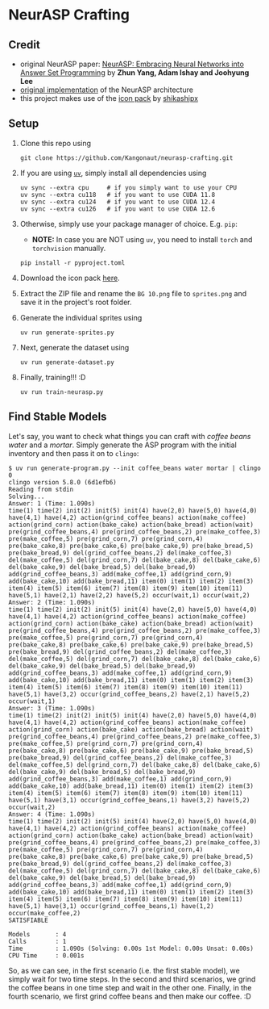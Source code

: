 # NeurASP Crafting

## Credit

- original NeurASP paper: [NeurASP: Embracing Neural Networks into Answer Set Programming](https://arxiv.org/abs/2307.07700) by **Zhun Yang, Adam Ishay and Joohyung Lee**
- [original implementation](https://github.com/azreasoners/NeurASP) of the NeurASP architecture
- this project makes use of the [icon pack](https://shikashipx.itch.io/shikashis-fantasy-icons-pack) by [shikashipx](https://itch.io/profile/shikashipx)

## Setup

1. Clone this repo using

    ```console
    git clone https://github.com/Kangonaut/neurasp-crafting.git
    ```

1. If you are using [`uv`](https://github.com/astral-sh/uv), simply install all dependencies using

    ```console
    uv sync --extra cpu     # if you simply want to use your CPU
    uv sync --extra cu118   # if you want to use CUDA 11.8
    uv sync --extra cu124   # if you want to use CUDA 12.4
    uv sync --extra cu126   # if you want to use CUDA 12.6
    ```

1. Otherwise, simply use your package manager of choice. E.g. `pip`:
    - **NOTE:** In case you are NOT using `uv`, you need to install `torch` and `torchvision` manually.

    ```console
    pip install -r pyproject.toml
    ```

1. Download the icon pack [here](https://shikashipx.itch.io/shikashis-fantasy-icons-pack).
1. Extract the ZIP file and rename the `BG 10.png` file to `sprites.png` and save it in the project's root folder.
1. Generate the individual sprites using

    ```console
    uv run generate-sprites.py
    ```

1. Next, generate the dataset using

    ```console
    uv run generate-dataset.py
    ```

1. Finally, training!!! :D

    ```console
    uv run train-neurasp.py
    ```

## Find Stable Models

Let's say, you want to check what things you can craft with *coffee beans* *water* and a *mortar*.
Simply generate the ASP program with the initial inventory and then pass it on to `clingo`:

```console
$ uv run generate-program.py --init coffee_beans water mortar | clingo 0
clingo version 5.8.0 (6d1efb6)
Reading from stdin
Solving...
Answer: 1 (Time: 1.090s)
time(1) time(2) init(2) init(5) init(4) have(2,0) have(5,0) have(4,0) have(4,1) have(4,2) action(grind_coffee_beans) action(make_coffee) action(grind_corn) action(bake_cake) action(bake_bread) action(wait) pre(grind_coffee_beans,4) pre(grind_coffee_beans,2) pre(make_coffee,3) pre(make_coffee,5) pre(grind_corn,7) pre(grind_corn,4) pre(bake_cake,8) pre(bake_cake,6) pre(bake_cake,9) pre(bake_bread,5) pre(bake_bread,9) del(grind_coffee_beans,2) del(make_coffee,3) del(make_coffee,5) del(grind_corn,7) del(bake_cake,8) del(bake_cake,6) del(bake_cake,9) del(bake_bread,5) del(bake_bread,9) add(grind_coffee_beans,3) add(make_coffee,1) add(grind_corn,9) add(bake_cake,10) add(bake_bread,11) item(0) item(1) item(2) item(3) item(4) item(5) item(6) item(7) item(8) item(9) item(10) item(11) have(5,1) have(2,1) have(2,2) have(5,2) occur(wait,1) occur(wait,2)
Answer: 2 (Time: 1.090s)
time(1) time(2) init(2) init(5) init(4) have(2,0) have(5,0) have(4,0) have(4,1) have(4,2) action(grind_coffee_beans) action(make_coffee) action(grind_corn) action(bake_cake) action(bake_bread) action(wait) pre(grind_coffee_beans,4) pre(grind_coffee_beans,2) pre(make_coffee,3) pre(make_coffee,5) pre(grind_corn,7) pre(grind_corn,4) pre(bake_cake,8) pre(bake_cake,6) pre(bake_cake,9) pre(bake_bread,5) pre(bake_bread,9) del(grind_coffee_beans,2) del(make_coffee,3) del(make_coffee,5) del(grind_corn,7) del(bake_cake,8) del(bake_cake,6) del(bake_cake,9) del(bake_bread,5) del(bake_bread,9) add(grind_coffee_beans,3) add(make_coffee,1) add(grind_corn,9) add(bake_cake,10) add(bake_bread,11) item(0) item(1) item(2) item(3) item(4) item(5) item(6) item(7) item(8) item(9) item(10) item(11) have(5,1) have(3,2) occur(grind_coffee_beans,2) have(2,1) have(5,2) occur(wait,1)
Answer: 3 (Time: 1.090s)
time(1) time(2) init(2) init(5) init(4) have(2,0) have(5,0) have(4,0) have(4,1) have(4,2) action(grind_coffee_beans) action(make_coffee) action(grind_corn) action(bake_cake) action(bake_bread) action(wait) pre(grind_coffee_beans,4) pre(grind_coffee_beans,2) pre(make_coffee,3) pre(make_coffee,5) pre(grind_corn,7) pre(grind_corn,4) pre(bake_cake,8) pre(bake_cake,6) pre(bake_cake,9) pre(bake_bread,5) pre(bake_bread,9) del(grind_coffee_beans,2) del(make_coffee,3) del(make_coffee,5) del(grind_corn,7) del(bake_cake,8) del(bake_cake,6) del(bake_cake,9) del(bake_bread,5) del(bake_bread,9) add(grind_coffee_beans,3) add(make_coffee,1) add(grind_corn,9) add(bake_cake,10) add(bake_bread,11) item(0) item(1) item(2) item(3) item(4) item(5) item(6) item(7) item(8) item(9) item(10) item(11) have(5,1) have(3,1) occur(grind_coffee_beans,1) have(3,2) have(5,2) occur(wait,2)
Answer: 4 (Time: 1.090s)
time(1) time(2) init(2) init(5) init(4) have(2,0) have(5,0) have(4,0) have(4,1) have(4,2) action(grind_coffee_beans) action(make_coffee) action(grind_corn) action(bake_cake) action(bake_bread) action(wait) pre(grind_coffee_beans,4) pre(grind_coffee_beans,2) pre(make_coffee,3) pre(make_coffee,5) pre(grind_corn,7) pre(grind_corn,4) pre(bake_cake,8) pre(bake_cake,6) pre(bake_cake,9) pre(bake_bread,5) pre(bake_bread,9) del(grind_coffee_beans,2) del(make_coffee,3) del(make_coffee,5) del(grind_corn,7) del(bake_cake,8) del(bake_cake,6) del(bake_cake,9) del(bake_bread,5) del(bake_bread,9) add(grind_coffee_beans,3) add(make_coffee,1) add(grind_corn,9) add(bake_cake,10) add(bake_bread,11) item(0) item(1) item(2) item(3) item(4) item(5) item(6) item(7) item(8) item(9) item(10) item(11) have(5,1) have(3,1) occur(grind_coffee_beans,1) have(1,2) occur(make_coffee,2)
SATISFIABLE

Models       : 4
Calls        : 1
Time         : 1.090s (Solving: 0.00s 1st Model: 0.00s Unsat: 0.00s)
CPU Time     : 0.001s
```

So, as we can see, in the first scenario (i.e. the first stable model), we simply wait for two time steps.
In the second and third scenarios, we grind the coffee beans in one time step and wait in the other one.
Finally, in the fourth scenario, we first grind coffee beans and then make our coffee. :D
